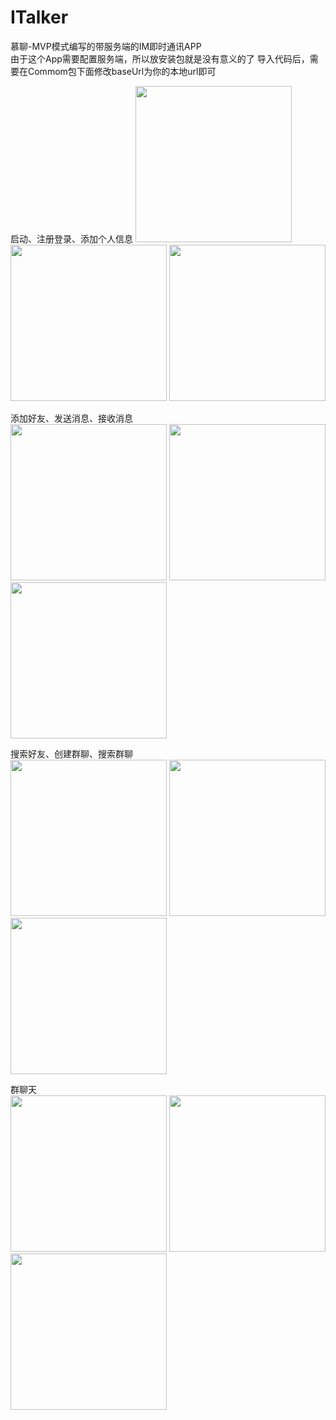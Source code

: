 # ITalker
慕聊-MVP模式编写的带服务端的IM即时通讯APP  
由于这个App需要配置服务端，所以放安装包就是没有意义的了
导入代码后，需要在Commom包下面修改baseUrl为你的本地url即可

启动、注册登录、添加个人信息
<img src="https://github.com/Wuyou1998/ITalker/blob/master/IMAGE/01_%E5%90%AF%E5%8A%A8.gif" width="250"/>
<img src="https://github.com/Wuyou1998/ITalker/blob/master/IMAGE/02_%E6%B3%A8%E5%86%8C%E7%99%BB%E5%BD%95.gif" width="250"/>
<img src="https://github.com/Wuyou1998/ITalker/blob/master/IMAGE/03_%E6%B7%BB%E5%8A%A0%E4%B8%AA%E4%BA%BA%E4%BF%A1%E6%81%AF.gif" width="250"/>

添加好友、发送消息、接收消息  
<img src="https://github.com/Wuyou1998/ITalker/blob/master/IMAGE/04_%E4%B8%BB%E7%95%8C%E9%9D%A2%E4%B8%8E%E6%B7%BB%E5%8A%A0%E5%A5%BD%E5%8F%8B.gif" width="250"/>
<img src="https://github.com/Wuyou1998/ITalker/blob/master/IMAGE/05_%E5%8F%91%E9%80%81%E6%B6%88%E6%81%AF.gif" width="250"/>
<img src="https://github.com/Wuyou1998/ITalker/blob/master/IMAGE/06_%E6%B6%88%E6%81%AF%E6%8E%A5%E6%94%B6.gif" width="250"/>

搜索好友、创建群聊、搜索群聊  
<img src="https://github.com/Wuyou1998/ITalker/blob/master/IMAGE/09_%E6%90%9C%E7%B4%A2%E5%A5%BD%E5%8F%8B.gif" width="250"/>
<img src="https://github.com/Wuyou1998/ITalker/blob/master/IMAGE/07_%E5%88%9B%E5%BB%BA%E7%BE%A4%E8%81%8A.gif" width="250"/>
<img src="https://github.com/Wuyou1998/ITalker/blob/master/IMAGE/08_%E6%90%9C%E7%B4%A2%E7%BE%A4%E8%81%8A.gif" width="250"/>

群聊天  
<img src="https://github.com/Wuyou1998/ITalker/blob/master/IMAGE/10_%E7%BE%A4%E8%81%8A%E5%A4%A9.gif" width="250"/>
<img src="https://github.com/Wuyou1998/ITalker/blob/master/IMAGE/11_%E7%BE%A4%E8%81%8A%E5%A4%A9.gif" width="250"/>
<img src="https://github.com/Wuyou1998/ITalker/blob/master/IMAGE/12_%E7%BE%A4%E8%81%8A%E5%A4%A9.gif" width="250"/>
